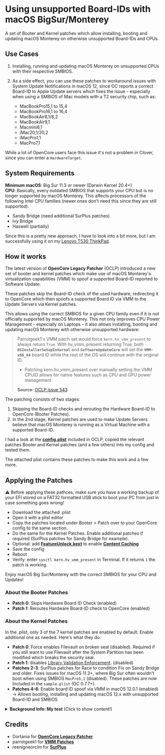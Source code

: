 # Using unsupported Board-IDs with macOS BigSur/Monterey
A set of Booter and Kernel patches which allow installing, booting and updating macOS Monterey on otherwise unsupported Board-IDs and CPUs.

## Use Cases
1.  Installing, running and updating macOS Monterey on unsupported CPUs with their respective SMBIOS.
2. As a side effect, you can use these patches to workaround issues with System Update Notifications in macOS 12, since OC reports a correct Board-ID to Apple Update servers which fixes the issue – especially when using a SMBIOS of Mac models with a T2 security chip, such as:

	- MacBookPro15,1 to 15,4
	- MacBookPro16,1 to 16,4
	- MacBookAir8,1/8,2
	- MacBookAir9,1
	- Macmini8,1
	- iMac20,1/20,2
	- iMacPro1,1
	- MacPro7,1

While a lot of OpenCore users face this issue it's not a problem in Clover, since you can enter a `HardwareTarget`.

## System Requirements
**Minimum macOS**: Big Sur 11.3 or newer (Darwin Kernel 20.4+)</br>
**CPU**: Basically, every outdated SMBIOS that supports your CPU but is no longer supported by macOS Monterey. This affects processors of the following Intel CPU families (newer ones don't need this since they are still supported):

- Sandy Bridge (need additional SurPlus patches)
- Ivy Bridge
- Haswell (partially)

Since this is a pretty new approach, I have to look into a bit more, but I am successfully using it on my [Lenovo T530 ThinkPad](https://github.com/5T33Z0/Lenovo-T530-Hackinosh-OpenCore). 

## How it works
The latest version of **OpenCore Legacy Patcher** (OCLP) introduced a new set of booter and kernel patches which make use of macOS Monterey's virtualization capabilities (VMM) to spoof a supported Board-ID reported to Software Update.

These patches skip the Board-ID check of the used hardware, redirecting it to OpenCore which then spoofs a supported Board ID via VMM to the Update Servers via Kernel patches.

This allows using the correct SMBIOS for a given CPU family even if it is not officially supported by macOS Monterey. This not only improves CPU Power Management - especially on Laptops – it also allows installing, booting and updating macOS Monterey with otherwise unsupported hardware:

> Parrotgeek1's VMM patch set would force `kern.hv_vmm_present` to always return `True`. With hv_vmm_present returning True, both **`OSInstallerSetupInternal`** and **`SoftwareUpdateCore`** will set the **`VMM-x86_64`** board ID while the rest of the OS will continue with the original ID.
>
> - Patching kern.hv_vmm_present over manually setting the VMM CPUID allows for native features such as CPU and GPU power management
>
> **Source**: [OCLP issue 543](https://github.com/dortania/OpenCore-Legacy-Patcher/issues/543)

The patching consists of two stages:

1. Skipping the Board-ID checks and rerouting the Hardware Board-ID to OpenCore (Booter Patches).
2. In the 2nd stage, Kernel patches are used to make Update Servers believe that macOS Monterey is running as a Virtual Machine with a supported Board-ID.

I had a look at the [**config.plist**](https://github.com/dortania/OpenCore-Legacy-Patcher/blob/4a8f61a01da72b38a4b2250386cc4b497a31a839/payloads/Config/config.plist) included in OCLP, copied the relevant patches Booter and Kernel patches (and a few others) into my config and tested them.

The attached plist contains these patches to make this work and a few more.

## Applying the Patches
:warning: Before applying these pathces, make sure you have a working backup of your EFI stored on a FAT32 formatted USB stick to boot your PC from just in case something goes wrong!

- Download the attached .plist
- Open it with a plist editor
- Copy the patches located under Booter > Patch over to your OpenCore config to the same section.
- Do the same for the Kernel Patches. Enable additional patches if required (SurPlus patches for Sandy Bridge for example).
- Optional: add [**FeatureUnlock.kext**](https://github.com/acidanthera/FeatureUnlock) to enable [**Content Caching**](https://support.apple.com/en-ca/guide/mac-help/mchl9388ba1b/mac)
- Save the config
- Reboot
- Verify: enter `sysctl kern.hv_vmm_present` in Terminal. If it returns `1` the patch is working.

Enjoy macOS Big Sur/Monterey with the correct SMBIOS for your CPU and Updates!

### About the Booter Patches
- **Patch 0**: Skips Hardware Board ID Check (enabled)
- **Patch 1**: Reroutes Hardware Board-ID check to OpenCore (enabled)

### About the Kernel Patches
In the .plist, only 3 of the 7 kernel patches are enabled by default. Enable additional one as needed. Here's what they do:

- **Patch 0**: Force enables Filevault on broken seal (disabled). Required if you still want to use Filevault after the System Partition has been modified which breaks the security seal.
- **Patch 1**: disables [Library Validation Enforcement](https://www.naut.ca/blog/2020/11/13/forbidden-commands-to-liberate-macos/). (disabled)
- **Patches 2-3**: SurPlus patches for Race to condition Fix on Sandy Bridge and older. Fixes issues for macOS 11.3+, where Big Sur often wouldn't boot when using SMBIOS `MacPro5,1` (disabled). These patches are now Included in the `sample.plist` (OC 0.7.7+).
- **Patches 4-6**: Enable board ID spoof via VMM in macOS 12.0.1 (enabled) &rarr; Allows booting, installing and updating macOS 12.x with unsupported Board-ID and SMBIOS

<details>
<summary><strong>Background Info: My test</strong> (Click to show content!)</summary>

## Testing the Patches

I tested these patches on my Lenovo T530 Notebook, using an Ivy Bridge CPU with `MacBookPro10,1` SMBIOS, which is officially not compatible with macOS Monterey. After rebooting, the system started without using `-no_compat_check` boot-arg, as you can see here:

![Proof01](https://user-images.githubusercontent.com/76865553/139529766-87daac84-126e-4dfc-ac1d-37e4730e0bbf.png)

Terminal shows the currently used Board-ID which belongs to the `MacBookPro10,1` SMBIOS as you can see in Clover Configurator. Usually, running macOS would require using `MacBookPro11,4` which uses a different Board-ID as you can see in the Clover Configurator snippet:

![Proof02](https://user-images.githubusercontent.com/76865553/139529778-6f82306a-22db-43dd-b594-c863af6e4ddd.png)
  
Next, I checked for updates and was offered macOS 12.1 beta:

![Proof03](https://user-images.githubusercontent.com/76865553/139529788-d8ca770e-f8c2-49a8-a44e-908137f5e45c.png)
  
Which I installed…
  
![Proof04](https://user-images.githubusercontent.com/76865553/139529792-d92e52d3-5f91-4044-b788-730d603327b3.png)

Installation went smoothly and macOS 12.1 booted without issues:

![About](https://user-images.githubusercontent.com/76865553/139529802-3ea61297-7c7b-4369-8c21-4160b437f1a6.png)
</details>

## Credits
- Dortania for [**OpenCore Legacy Patcher**](https://github.com/dortania/OpenCore-Legacy-Patcher)
- parrotgeek1 for [**VMM Patches**](https://github.com/dortania/OpenCore-Legacy-Patcher/blob/4a8f61a01da72b38a4b2250386cc4b497a31a839/payloads/Config/config.plist#L1222-L1281)
- reenigneorcim for [**SurPlus**](https://github.com/reenigneorcim/SurPlus)
